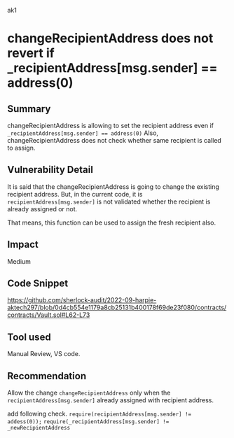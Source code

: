 ak1
# changeRecipientAddress does not revert if _recipientAddress[msg.sender] == address(0)

## Summary
changeRecipientAddress  is allowing to set the recipient address even if `_recipientAddress[msg.sender] == address(0)`
Also, changeRecipientAddress does not check whether same recipient is called to assign. 


## Vulnerability Detail
It is said that the changeRecipientAddress  is going to change the existing recipient address. But, in the current code, it is `recipientAddress[msg.sender]` is not validated whether the recipient is already assigned or not.

That means, this function can be used to assign the fresh recipient also.

## Impact
Medium

## Code Snippet
https://github.com/sherlock-audit/2022-09-harpie-aktech297/blob/0d4cb554e1179a8cb25131b400178f69de23f080/contracts/contracts/Vault.sol#L62-L73

## Tool used
Manual Review, VS code.

## Recommendation
Allow the change `changeRecipientAddress`   only when the `recipientAddress[msg.sender]` already assigned with recipient address.

add following check.
 `require(recipientAddress[msg.sender] != addess(0));`
  `require(_recipientAddress[msg.sender] != _newRecipientAddress`

